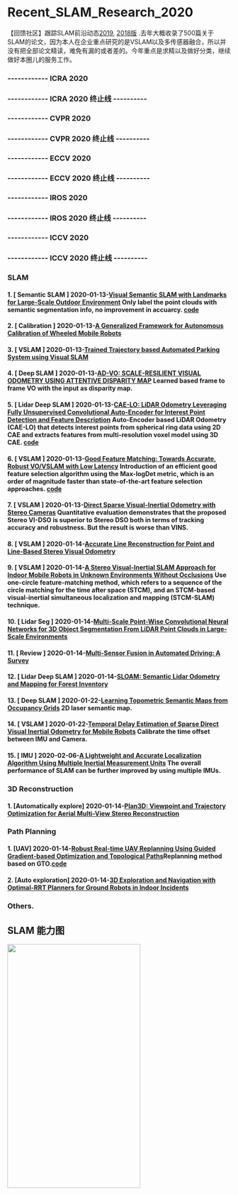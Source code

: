 
# Recent_SLAM_Research_2020
【回馈社区】跟踪SLAM前沿动态[2019](https://github.com/YiChenCityU/Recent_SLAM_Research/blob/master/SLAM_Research_2019.md), [2018版](https://github.com/YiChenCityU/Recent_SLAM_Research/blob/master/SLAM_Research_2018.md) .去年大概收录了500篇关于SLAM的论文，因为本人在企业重点研究的是VSLAM以及多传感器融合，所以并没有把全部论文精读，难免有漏的或者差的。今年重点是求精以及做好分类，继续做好本圈儿的服务工作。

### ------------ ICRA 2020 
### ------------ ICRA 2020 终止线 ----------
### ------------ CVPR 2020 
### ------------ CVPR 2020 终止线 ----------
### ------------ ECCV 2020 
### ------------ ECCV 2020 终止线 ----------
### ------------ IROS 2020 
### ------------ IROS 2020 终止线 ----------
### ------------ ICCV 2020 
### ------------ ICCV 2020 终止线 ----------

### SLAM
#### 1. [ Semantic SLAM ] 2020-01-13-[Visual Semantic SLAM with Landmarks for Large-Scale Outdoor Environment](https://arxiv.org/pdf/2001.01028.pdf)  Only label the point clouds with semantic segmentation info, no improvement in accuarcy. [code](https://github.com/1989Ryan/Semantic_SLAM/)
#### 2. [ Calibration ] 2020-01-13-[A Generalized Framework for Autonomous Calibration of Wheeled Mobile Robots](https://arxiv.org/pdf/2001.01555.pdf) 
#### 3. [ VSLAM ] 2020-01-13-[Trained Trajectory based Automated Parking System using Visual SLAM](https://arxiv.org/pdf/2001.02161.pdf) 
#### 4. [ Deep SLAM ] 2020-01-13-[AD-VO: SCALE-RESILIENT VISUAL ODOMETRY USING ATTENTIVE DISPARITY MAP](https://arxiv.org/pdf/2001.02090.pdf)  Learned based frame to frame VO with the input as disparity map.
#### 5. [ Lidar Deep SLAM ] 2020-01-13-[CAE-LO: LiDAR Odometry Leveraging Fully Unsupervised Convolutional Auto-Encoder for Interest Point Detection and Feature Description](https://arxiv.org/pdf/2001.01354.pdf) Auto-Encoder based LiDAR Odometry (CAE-LO) that detects interest points from spherical ring data using 2D CAE and extracts features from multi-resolution voxel model using 3D CAE.  [code](https://github.com/SRainGit/CAE-LO) 
#### 6. [ VSLAM ] 2020-01-13-[Good Feature Matching: Towards Accurate, Robust VO/VSLAM with Low Latency](https://arxiv.org/pdf/2001.00714.pdf) Introduction of an efficient good feature selection algorithm using the Max-logDet metric, which is an order of magnitude faster than state-of-the-art feature selection approaches. [code](https://github.com/ivalab/GF_ORB_SLAM)  
#### 7. [ VSLAM ] 2020-01-13-[Direct Sparse Visual-Inertial Odometry with Stereo Cameras](https://candyguo.github.io/files/1.pdf) Quantitative evaluation demonstrates that the proposed Stereo VI-DSO is superior to Stereo DSO both in terms of tracking accuracy and robustness. But the result is worse than VINS.
#### 8. [ VSLAM ] 2020-01-14-[Accurate Line Reconstruction for Point and Line-Based Stereo Visual Odometry](https://ieeexplore.ieee.org/stamp/stamp.jsp?arnumber=8936964) 
#### 9. [ VSLAM ] 2020-01-14-[A Stereo Visual-Inertial SLAM Approach for Indoor Mobile Robots in Unknown Environments Without Occlusions](https://ieeexplore.ieee.org/stamp/stamp.jsp?arnumber=8937551) Use one-circle feature-matching method, which refers to a sequence of the circle matching for the time after space (STCM), and an STCM-based visual-inertial simultaneous localization and mapping (STCM-SLAM) technique.
#### 10. [ Lidar Seg ] 2020-01-14-[Multi-Scale Point-Wise Convolutional Neural Networks for 3D Object Segmentation From LiDAR Point Clouds in Large-Scale Environments](https://ieeexplore.ieee.org/abstract/document/8943956/authors#authors) 
#### 11. [ Review ] 2020-01-14-[Multi-Sensor Fusion in Automated Driving: A Survey](https://sci-hub.tw/10.1109/ACCESS.2019.2962554) 
#### 12. [ Lidar Deep SLAM ] 2020-01-14-[SLOAM: Semantic Lidar Odometry and Mapping for Forest Inventory](https://arxiv.org/pdf/1912.12726.pdf) 
#### 13. [ Deep SLAM ] 2020-01-22-[Learning Topometric Semantic Maps from Occupancy Grids](https://arxiv.org/pdf/2001.03676.pdf) 2D laser semantic map. 
#### 14. [ VSLAM ] 2020-01-22-[Temporal Delay Estimation of Sparse Direct Visual Inertial Odometry for Mobile Robots](https://sci-hub.tw/https://doi.org/10.1016/j.jfranklin.2019.11.075) Calibrate the time offset between IMU and Camera.
#### 15. [ IMU ] 2020-02-06-[A Lightweight and Accurate Localization Algorithm Using Multiple Inertial Measurement Units](https://sci-hub.tw/10.1109/LRA.2020.2969146) The overall performance of SLAM can be further improved by using multiple IMUs. 

### 3D Reconstruction
#### 1. [Automatically explore] 2020-01-14-[Plan3D: Viewpoint and Trajectory Optimization for Aerial Multi-View Stereo Reconstruction](https://sci-hub.tw/https://doi.org/10.1145/3233794)

### Path Planning
#### 1. [UAV] 2020-01-14-[Robust Real-time UAV Replanning Using Guided Gradient-based Optimization and Topological Paths](https://arxiv.org/pdf/1912.12644.pdf)Replanning method based on GTO.[code](https://github.com/HKUST-Aerial-Robotics/Fast-Planner)
#### 2. [Auto exploration] 2020-01-14-[3D Exploration and Navigation with Optimal-RRT Planners for Ground Robots in Indoor Incidents](https://www.researchgate.net/publication/338367746_3D_Exploration_and_Navigation_with_Optimal-RRT_Planners_for_Ground_Robots_in_Indoor_Incidents)

### Others.

## SLAM 能力图 

<img src="https://github.com/YiChenCityU/Recent_SLAM_Research/blob/master/SLAM%E8%83%BD%E5%8A%9B%E5%9B%BE.png" width ="300" height="550" />





























